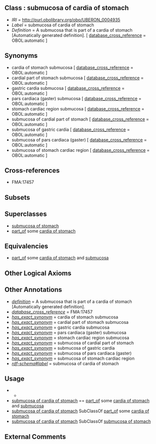 
## Class : submucosa of cardia of stomach

 * *IRI* = http://purl.obolibrary.org/obo/UBERON_0004935
 * *Label* = submucosa of cardia of stomach
 * *Definition* = A submucosa that is part of a cardia of stomach [Automatically generated definition]. [ [database_cross_reference](../../ef/oboInOwl#hasDbXref.md) = OBOL:automatic ]

## Synonyms

 * cardia of stomach submucosa [ [database_cross_reference](../../ef/oboInOwl#hasDbXref.md) = OBOL:automatic ]
 * cardial part of stomach submucosa [ [database_cross_reference](../../ef/oboInOwl#hasDbXref.md) = OBOL:automatic ]
 * gastric cardia submucosa [ [database_cross_reference](../../ef/oboInOwl#hasDbXref.md) = OBOL:automatic ]
 * pars cardiaca (gaster) submucosa [ [database_cross_reference](../../ef/oboInOwl#hasDbXref.md) = OBOL:automatic ]
 * stomach cardiac region submucosa [ [database_cross_reference](../../ef/oboInOwl#hasDbXref.md) = OBOL:automatic ]
 * submucosa of cardial part of stomach [ [database_cross_reference](../../ef/oboInOwl#hasDbXref.md) = OBOL:automatic ]
 * submucosa of gastric cardia [ [database_cross_reference](../../ef/oboInOwl#hasDbXref.md) = OBOL:automatic ]
 * submucosa of pars cardiaca (gaster) [ [database_cross_reference](../../ef/oboInOwl#hasDbXref.md) = OBOL:automatic ]
 * submucosa of stomach cardiac region [ [database_cross_reference](../../ef/oboInOwl#hasDbXref.md) = OBOL:automatic ]

## Cross-references

 * FMA:17457

## Subsets


## Superclasses

 * [submucosa of stomach](../../UBERON/00/UBERON_0001200.md)
 * [part_of](../../BFO/50/BFO_0000050.md) some [cardia of stomach](../../UBERON/62/UBERON_0001162.md)

## Equivalencies

 * [part_of](../../BFO/50/BFO_0000050.md) some [cardia of stomach](../../UBERON/62/UBERON_0001162.md) and [submucosa](../../UBERON/09/UBERON_0000009.md)

## Other Logical Axioms


## Other Annotations

 * *[definition](../../IAO/15/IAO_0000115.md)* = A submucosa that is part of a cardia of stomach [Automatically generated definition].
 * *[database_cross_reference](../../ef/oboInOwl#hasDbXref.md)* = FMA:17457
 * *[has_exact_synonym](../../ym/oboInOwl#hasExactSynonym.md)* = cardia of stomach submucosa
 * *[has_exact_synonym](../../ym/oboInOwl#hasExactSynonym.md)* = cardial part of stomach submucosa
 * *[has_exact_synonym](../../ym/oboInOwl#hasExactSynonym.md)* = gastric cardia submucosa
 * *[has_exact_synonym](../../ym/oboInOwl#hasExactSynonym.md)* = pars cardiaca (gaster) submucosa
 * *[has_exact_synonym](../../ym/oboInOwl#hasExactSynonym.md)* = stomach cardiac region submucosa
 * *[has_exact_synonym](../../ym/oboInOwl#hasExactSynonym.md)* = submucosa of cardial part of stomach
 * *[has_exact_synonym](../../ym/oboInOwl#hasExactSynonym.md)* = submucosa of gastric cardia
 * *[has_exact_synonym](../../ym/oboInOwl#hasExactSynonym.md)* = submucosa of pars cardiaca (gaster)
 * *[has_exact_synonym](../../ym/oboInOwl#hasExactSynonym.md)* = submucosa of stomach cardiac region
 * *[rdf-schema#label](../../el/rdf-schema#label.md)* = submucosa of cardia of stomach

## Usage

 * -
 * [submucosa of cardia of stomach](../../UBERON/35/UBERON_0004935.md) == [part_of](../../BFO/50/BFO_0000050.md) some [cardia of stomach](../../UBERON/62/UBERON_0001162.md) and [submucosa](../../UBERON/09/UBERON_0000009.md)
 * [submucosa of cardia of stomach](../../UBERON/35/UBERON_0004935.md) SubClassOf [part_of](../../BFO/50/BFO_0000050.md) some [cardia of stomach](../../UBERON/62/UBERON_0001162.md)
 * [submucosa of cardia of stomach](../../UBERON/35/UBERON_0004935.md) SubClassOf [submucosa of stomach](../../UBERON/00/UBERON_0001200.md)

## External Comments

